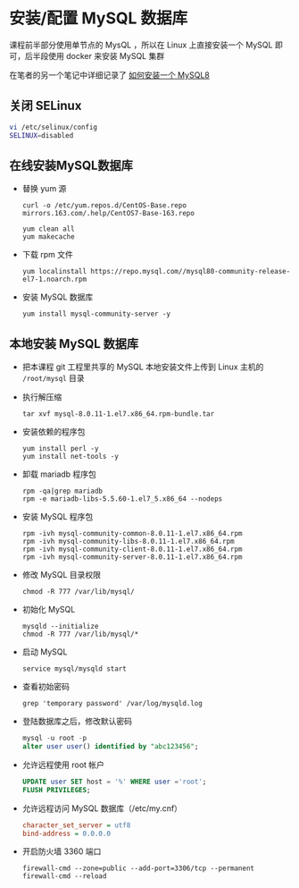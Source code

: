 # 安装/配置 MySQL 数据库

课程前半部分使用单节点的 MysQL ，所以在 Linux 上直接安装一个 MySQL 即可，后半段使用 docker 来安装 MySQL 集群

在笔者的另一个笔记中详细记录了 [如何安装一个 MySQL8](https://zq99299.github.io/mysql-tutorial/imooc-mysql8/02/#%E5%AE%9E%E6%88%98%E7%8E%AF%E5%A2%83%E9%83%A8%E7%BD%B2)

## 关闭 SELinux

```bash
vi /etc/selinux/config
SELINUX=disabled
```

## 在线安装MySQL数据库

* 替换 yum 源

  ```shell
  curl -o /etc/yum.repos.d/CentOS-Base.repo mirrors.163.com/.help/CentOS7-Base-163.repo
  ```

  ```shell
  yum clean all 
  yum makecache 
  ```

* 下载 rpm 文件

  ```shell
  yum localinstall https://repo.mysql.com//mysql80-community-release-el7-1.noarch.rpm
  ```

* 安装 MySQL 数据库

  ```shell
  yum install mysql-community-server -y
  ```

## 本地安装 MySQL 数据库

* 把本课程 git 工程里共享的 MySQL 本地安装文件上传到 Linux 主机的 `/root/mysql` 目录

* 执行解压缩

  ```shell
  tar xvf mysql-8.0.11-1.el7.x86_64.rpm-bundle.tar
  ```

* 安装依赖的程序包

  ```shell
  yum install perl -y
  yum install net-tools -y
  ```

* 卸载 mariadb 程序包

  ```shell
  rpm -qa|grep mariadb
  rpm -e mariadb-libs-5.5.60-1.el7_5.x86_64 --nodeps
  ```

* 安装 MySQL 程序包

  ```shell
  rpm -ivh mysql-community-common-8.0.11-1.el7.x86_64.rpm 
  rpm -ivh mysql-community-libs-8.0.11-1.el7.x86_64.rpm 
  rpm -ivh mysql-community-client-8.0.11-1.el7.x86_64.rpm 
  rpm -ivh mysql-community-server-8.0.11-1.el7.x86_64.rpm 
  ```

* 修改 MySQL 目录权限

  ```shell
  chmod -R 777 /var/lib/mysql/
  ```

* 初始化 MySQL

  ```shell
  mysqld --initialize
  chmod -R 777 /var/lib/mysql/*
  ```

  

* 启动 MySQL

  ```shell
  service mysql/mysqld start
  ```

* 查看初始密码

  ```shell
  grep 'temporary password' /var/log/mysqld.log
  ```

* 登陆数据库之后，修改默认密码

  ```sql
  mysql -u root -p
  alter user user() identified by "abc123456"; 
  ```

* 允许远程使用 root 帐户

  ```sql
  UPDATE user SET host = '%' WHERE user ='root';
  FLUSH PRIVILEGES;
  ```

* 允许远程访问 MySQL 数据库（/etc/my.cnf）

  ```ini
  character_set_server = utf8
  bind-address = 0.0.0.0
  ```

* 开启防火墙 3360 端口

  ```shell
  firewall-cmd --zone=public --add-port=3306/tcp --permanent
  firewall-cmd --reload
  ```
